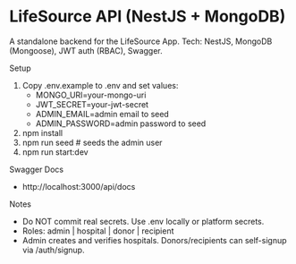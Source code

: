 # LifeSource API (NestJS + MongoDB)

A standalone backend for the LifeSource App. Tech: NestJS, MongoDB (Mongoose), JWT auth (RBAC), Swagger.

Setup
1) Copy .env.example to .env and set values:
   - MONGO_URI=your-mongo-uri
   - JWT_SECRET=your-jwt-secret
   - ADMIN_EMAIL=admin email to seed
   - ADMIN_PASSWORD=admin password to seed
2) npm install
3) npm run seed  # seeds the admin user
4) npm run start:dev

Swagger Docs
- http://localhost:3000/api/docs

Notes
- Do NOT commit real secrets. Use .env locally or platform secrets.
- Roles: admin | hospital | donor | recipient
- Admin creates and verifies hospitals. Donors/recipients can self-signup via /auth/signup.
